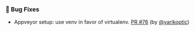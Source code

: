 ### 🐛 Bug Fixes

- Appveyor setup: use venv in favor of virtualenv.  [PR #76](https://github.com/datalad/datalad-extension-template/pull/76) (by [@yarikoptic](https://github.com/yarikoptic))
